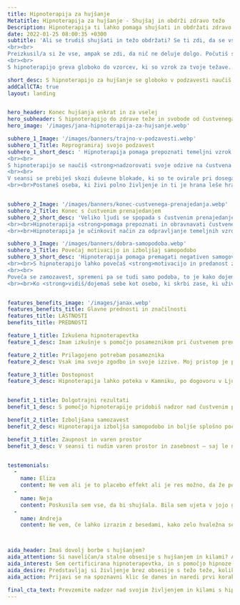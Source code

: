 ```yaml
---
title: Hipnoterapija za hujšanje
Metatitle: Hipnoterapija za hujšanje - Shujšaj in obdrži zdravo težo
Description: Hipnoterapija ti lahko pomaga shujšati in obdržati zdravo težo. Nauči se uporabiti moč svojega uma, da s hipnozo dosežete svojo idealno težo in hkrati povečaš svojo samozavest.
date: 2022-01-25 08:00:35 +0300
subtitle: 'Ali se trudiš shujšati in težo obdržati? Se ti zdi, da se vse vrti okrog hrane in da imaš vsega že počasi dovolj?
<br><br>
Preizkusil/a si že vse, ampak se zdi, da nič ne deluje dolgo. Počutiš se razočarano in brez upanja, da boste kdaj bil/a vitka in neobremenjen/a s težo.
<br><br>
S hipnoterapijo greva globoko do vzorcev, ki so vzrok za tvoje težave. V seansi se obravnava in spreminja temeljna prepričanja, miselne vzorce in vedenja, ki prispevajo k čustvenemu prenajedanju in pridobivanju telesne teže. Dostop do podzavesti omogoča, da hitro in enostavno ustvariš močne spremembe v svojem življenju. Če je torej čas za pravo preobrazbo, me kontaktiraj še danes!'

short_desc: S hipnoterapijo za hujšanje se globoko v podzavesti naučiš boljših prehranjevalnih navad. S pomočjo hipnoterapije razviješ strategije za učinkovitejše odzive na sprožilce čustvenega prenajdanja.
addCallCTA: true
layout: landing


hero_header: Konec hujšanja enkrat in za vselej 
hero_subheader: S hipnoterapijo do zdrave teže in svobode od čustvenega prenajedanja
hero_image: '/images/jana-hipnoterapija-za-hujsanje.webp' 

subhero_1_Image: '/images/banners/trajno-v-podzavesti.webp' 
subhero_1_Title: Reprogramiraj svojo podzavest
subhero_1_short_desc: ' Hipnoterapija pomaga prepoznati temeljni vzrok čustvenega prenajedanja in hlepenja po hrani. S hipnoterapijo reprogramiraš svojo podzavest, da sprejmeš bolj zdrave prehranjevalne navade in <strong>za vedno spremeniš način prehranjevanja.</strong> 
<br><br> 
S hipnoterapijo se naučiš <strong>nadzorovati svoje odzive na čustvena stanja</strong>. 
<br><br>
V seansi se prebiješ skozi duševne blokade, ki so te ovirale pri doseganju želene teže. To pomaga zmanjšati željo po nezdravi hrani in pomaga pri ohranjanju dolgotrajne spremembe. 
<br><br>Postaneš oseba, ki živi polno življenje in ti je hrana leše hranilo in užitek katerega pa ne izrabljaš več. In kar naenkrat hrana ni več v glavnem fokusu in ti <strong>ostane energija za vse ostalo v življenju</strong>.'


subhero_2_Image: '/images/banners/konec-custvenega-prenajedanja.webp' 
subhero_2_Title: Konec s čustvenim prenajedanjem
subhero_2_short_desc: 'Veliko ljudi se spopada s čustvenim prenajedanjem, kar je <strong>težko premagati samo z voljo</strong>. <br><br>Čustveno prenajedanje je zatekanje k hrani v času čustvenih nihanj, ki pa niso nujno samo negativna. Osebe nagnnjene k čustvenemu prenajedanju se lahko zatekajo v hrano ko jim je dolgčas, so utrujeni, jezni, osamljeni ali pa jim gre dobro, jim kaj uspe in bi se nagradili.
<br><br>Hipnoterapija <strong>pomaga prepoznati in obravnavati čustvene težave</strong>, ki prispevajo k prenajedanju, kot so stres, anksioznost ali depresija, in <strong>razviti zdrave mehanizme obvladovanja čustev</strong>. 
<br><br>Hipnoterapija je učinkovit način za odpravljanje temeljnih vzrokov povečanja telesne teže, kot sta čustveno prenajedanje in negativna samopodoba.'

subhero_3_Image: '/images/banners/dobra-samopodoba.webp' 
subhero_3_Title: Povečaj motivacijo in izboljšaj samopodobo
subhero_3_short_desc: 'Hipnoterapija pomaga premagati negativen samogovor in ti pomaga prepoznati in spremeniti miselne vzorce, ki ti škodujejo. 
<br><br>S hipnoterapijo lahko povečaš <strong>motivacijo in predanost zdravemu življenjskemu slogu</strong>. Z obravnavo temeljnih vzrokov za povečanje telesne mase, kot sta čustveno prenajedanje in negativna samopodoba, lahko začnete opažati resnične rezultate.
<br><br>
Poveča se zamozavest, spremeni pa se tudi samo podoba, to je kako dojemaš samega sebe. Z reprogramiranjem podzavesti s pozitivnimi afirmacijami in slikami uspeha lahko hipnoterapija pomaga, da spremeniš kako dojemaš sebe. 
<br><br>Ko <strong>vidiš/dojemaš sebe kot osebo, ki skrbi zase, ki uživa v zdravi hrani in normalnih količinah, poleg tega pa se še rada giblje, postane sprememba trajna</strong>. Naredi trajno spremembo s hipnoterapijo še danes in se naroči na pogovor.'


features_benefits_image: '/images/janax.webp'
features_benefits_title: Glavne prednosti in značilnosti
features_title: LASTNOSTI
benefits_title: PREDNOSTI

feature_1_title: Izkušena hipnoterapevtka
feature_1_desc: Imam izkušnje s pomočjo posameznikom pri čustvenem prenajedanju. Tudi sama sem že več kot 20 let svobodna od motnje prehranjevanja.

feature_2_title: Prilagojeno potrebam posameznika
feature_2_desc: Vsak ima svojo zgodbo in svoje izzive. Moj pristop je prilagojen individualnim potrebam in željam.

feature_3_title: Dostopnost
feature_3_desc: Hipnoterapija lahko poteka v Kamniku, po dogovoru v Ljubljani ali pa preko Zooma. Hipnoterapije je enako učinkovita pri delu online kot v živo.


benefit_1_title: Dolgotrajni rezultati
benefit_1_desc: S pomočjo hipnoterapije pridobiš nadzor nad čustvenim prenajedanje, zmanjšaš fokus na hrano in dosežete trajne rezultate, saj spremeniš način kako dojemaš samega sebe.

benefit_2_title: Izboljšana samozavest
benefit_2_desc: Hipnoterapija izboljša samopodobo in boljše splošno počutje, saj se naučiš sebe v celoti sprejemati in se videti v novi luči.

benefit_3_title: Zaupnost in varen prostor
benefit_3_desc: V seansi ti nudim varen prostor in zasebnost – saj le na ta način lahko prideva do trajnih sprememb.


testemonials: 
  -  
    name: Eliza
    content: Ne vem ali je to placebo effekt ali je res možno, da že po 2 poslušanjih nimam več boja s cukrom. Predal s cukrom me ne preganja več! Komaj čakam, da začnem program svobode od čustvenega prenajedanja.
  -  
    name: Neja
    content: Poskusila sem vse, da bi shujšala. Bila sem ujeta v jojo gor in dol. Dolgoročno ni nič delovalo. Nobene diete se nisem mogla držat, in tako ni nič delovalo. Potem sem našla hipnoterapijo za hujšanje. Naučila sem se, kako se ob čustveih izzivih se ne zatekat v hrano. Kilogrami so potem sami šli dol. Hvala Jana!
  -  
    name: Andreja
    content: Ne vem, če lahko izrazim z besedami, kako zelo hvaležna sem, da sem pred nekaj meseci spoznala Jano. Začeli sva sodelovati, ker sem želela vzpostaviti bolj zdrav odnos do hrane in svojega telesa. Jano priporočam vsem, ki si s strani hipnoterapevta želite pozitivne motivacije, razumevanja, zavzetosti za reševanje vaših izzivov, opolnomočenja in iskrene želje po vašem uspehu. 



aida_header: Imaš dovolj borbe s hujšanjem?
aida_attention: Si naveličan/a stalne obsesije s hujšanjem in kilami? Ali kljub odrekanju ne vidiš rezultatov zaradi česar še bolj trpi tvoja samopodoba?
aida_interest: Sem certificirana hipnoterapevtka, in s pomočjo hipnoze in unikatnega pristopa pomagam ljudem do trajne spremembe. Lahko ti pomagam do osvoboditve obsesije s kilami, višji samozavesti in učinkovitem hujšanju.
aida_desire: Predstavljaj si življenje brez obsesije s težo teže, koliko energije bi ti ostalo, kakšen bi bil občuek v lastnem telesi. Sem tu, da ti pomagam uresničiti te sanje!
aida_action: Prijavi se na spoznavni klic še danes in naredi prvi korak na poti k izboljšanju zdravja in dobrega počutja s pomočjo hipnoze za hujšanje!

final_cta_text: Prevzemite nadzor nad svojim življenjem in kilami s hipnoterapijo za hujšanje!<br> Naj ti hipnoza pomaga, da se osvobodiš čustvenega prenajedanja in negativne samopodobe.<br> Ukrepajte zdaj in se končno osvobodi čustvenega prenajedanja!
---
```




